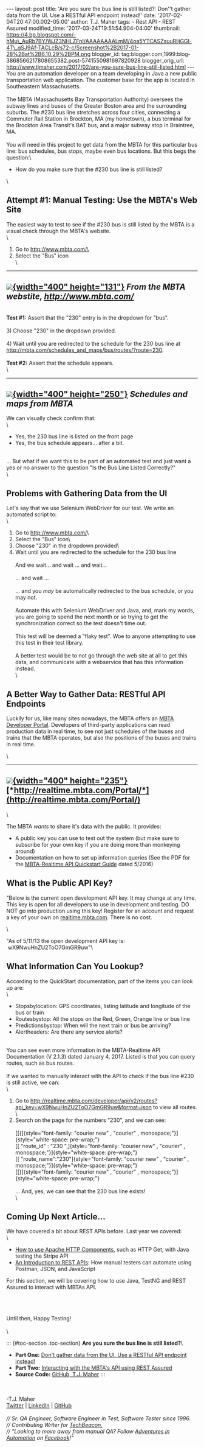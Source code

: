 \-\-- layout: post title: \'Are you sure the bus line is still listed?:
Don\'\'t gather data from the UI. Use a RESTful API endpoint instead!\'
date: \'2017-02-04T20:47:00.002-05:00\' author: T.J. Maher tags: - Rest
API - REST Assured modified\_time: \'2017-03-24T19:51:54.904-04:00\'
thumbnail:
https://4.bp.blogspot.com/-hMu\_AuRb7BY/WJZ3NHLZFnI/AAAAAAAALmM/4oa5YTCASZsuuRlijGGI-4T\_gSJ9Af-TACLcB/s72-c/Screenshot%2B2017-01-28%2Bat%2B6.10.29%2BPM.png
blogger\_id:
tag:blogger.com,1999:blog-3868566217808655382.post-5741550981697820928
blogger\_orig\_url:
http://www.tjmaher.com/2017/02/are-you-sure-bus-line-still-listed.html
\-\-- You are an automation developer on a team developing in Java a new
public transportation web application. The customer base for the app is
located in Southeastern Massachusetts.\
\
The MBTA (Massachusetts Bay Transportation Authority) oversees the
subway lines and buses of the Greater Boston area and the surrounding
suburbs. The \#230 bus line stretches across four cities, connecting a
Commuter Rail Station in Brockton, MA (my hometown), a bus terminal for
the Brockton Area Transit\'s BAT bus, and a major subway stop in
Braintree, MA.\
\
You will need in this project to get data from the MBTA for this
particular bus line: bus schedules, bus stops, maybe even bus locations.
But this begs the question:\

-   How do you make sure that the \#230 bus line is still listed?

\

Attempt \#1: Manual Testing: Use the MBTA\'s Web Site
-----------------------------------------------------

The easiest way to test to see if the \#230 bus is still listed by the
MBTA is a visual check through the MBTA\'s website.\
\
1) Go to http://www.mbta.com/\
2) Select the \"Bus\" icon\
\

  --------------------------------------------------------------------------------------------------------------------------------------------------------------------------------------------------------------------------------------------------------------------------------------------------------------------------------------------------------
   [![](https://4.bp.blogspot.com/-hMu_AuRb7BY/WJZ3NHLZFnI/AAAAAAAALmM/4oa5YTCASZsuuRlijGGI-4T_gSJ9Af-TACLcB/s400/Screenshot%2B2017-01-28%2Bat%2B6.10.29%2BPM.png){width="400" height="131"}](https://4.bp.blogspot.com/-hMu_AuRb7BY/WJZ3NHLZFnI/AAAAAAAALmM/4oa5YTCASZsuuRlijGGI-4T_gSJ9Af-TACLcB/s1600/Screenshot%2B2017-01-28%2Bat%2B6.10.29%2BPM.png)
                                                                                                                                                      *From the MBTA webstite, <http://www.mbta.com/>*
  --------------------------------------------------------------------------------------------------------------------------------------------------------------------------------------------------------------------------------------------------------------------------------------------------------------------------------------------------------

\
**Test \#1:** Assert that the \"230\" entry is in the dropdown for
\"bus\".\
\
3) Choose \"230\" in the dropdown provided.\
\
4) Wait until you are redirected to the schedule for the 230 bus line at
<http://mbta.com/schedules_and_maps/bus/routes/?route=230>.\
\
**Test \#2:** Assert that the schedule appears.\
\

  --------------------------------------------------------------------------------------------------------------------------------------------------------------------------------------------------------------------------------------------------------------------------------------------------------------------------------------------------------
   [![](https://1.bp.blogspot.com/-xhdthVgYoAM/WJZ3zF8rGZI/AAAAAAAALmQ/zzu74GIDdd0FUM3QdEGzL-NLVlvQWCESwCLcB/s400/Screenshot%2B2017-01-28%2Bat%2B6.18.08%2BPM.png){width="400" height="250"}](https://1.bp.blogspot.com/-xhdthVgYoAM/WJZ3zF8rGZI/AAAAAAAALmQ/zzu74GIDdd0FUM3QdEGzL-NLVlvQWCESwCLcB/s1600/Screenshot%2B2017-01-28%2Bat%2B6.18.08%2BPM.png)
                                                                                                                                                               *Schedules and maps from MBTA*
  --------------------------------------------------------------------------------------------------------------------------------------------------------------------------------------------------------------------------------------------------------------------------------------------------------------------------------------------------------

We can visually check confirm that:\
\

-   Yes, the 230 bus line is listed on the front page
-   Yes, the bus schedule appears\... after a bit.

\
\... But what if we want this to be part of an automated test and just
want a yes or no answer to the question \"Is the Bus Line Listed
Correctly?\"\
\

Problems with Gathering Data from the UI
----------------------------------------

Let\'s say that we use Selenium WebDriver for our test. We write an
automated script to:\
\
1) Go to <http://www.mbta.com/>\
2) Select the \"Bus\" icon\
3) Choose \"230\" in the dropdown provided\
4) Wait until you are redirected to the schedule for the 230 bus line\
\
And we wait\... and wait \... and wait\...\
\
\... and wait \...\
\
\... and you *may* be automatically redirected to the bus schedule, or
you may not.\
\
Automate this with Selenium WebDriver and Java, and, mark my words, you
are going to spend the next month or so trying to get the
synchronization correct so the test doesn\'t time out.\
\
This test will be deemed a \"flaky test\". Woe to anyone attempting to
use this test in their test library.\
\
A better test would be to not go through the web site at all to get this
data, and communicate with a webservice that has this information
instead.\
\

A Better Way to Gather Data: RESTful API Endpoints
--------------------------------------------------

<div>

Luckily for us, like many sites nowadays, the MBTA offers an [MBTA
Developer Portal](http://realtime.mbta.com/Portal/). Developers of
third-party applications can read production data in real time, to see
not just schedules of the buses and trains that the MBTA operates, but
also the positions of the buses and trains in real time. 

</div>

<div>

\

</div>

  --------------------------------------------------------------------------------------------------------------------------------------------------------------------------------------------------------------------------------------------------------------------------------------------------------------------------------------------------------
   [![](https://4.bp.blogspot.com/-cPBAu4BJwxc/WJZ8gyk6JEI/AAAAAAAALmg/-QF29hVNup0eawzAwfcMxoLLcQpblcF3ACLcB/s400/Screenshot%2B2017-02-04%2Bat%2B8.14.17%2BPM.png){width="400" height="235"}](https://4.bp.blogspot.com/-cPBAu4BJwxc/WJZ8gyk6JEI/AAAAAAAALmg/-QF29hVNup0eawzAwfcMxoLLcQpblcF3ACLcB/s1600/Screenshot%2B2017-02-04%2Bat%2B8.14.17%2BPM.png)
                                                                                                                                           [*http://realtime.mbta.com/Portal/*](http://realtime.mbta.com/Portal/)
  --------------------------------------------------------------------------------------------------------------------------------------------------------------------------------------------------------------------------------------------------------------------------------------------------------------------------------------------------------

<div>

\

</div>

<div>

The MBTA *wants* to share it\'s data with the public. It provides: 

</div>

<div>

-   A public key you can use to test out the system (but make sure to
    subscribe for your own key if you are doing more than monkeying
    around)
-   Documentation on how to set up information queries (See the PDF for
    the [MBTA-Realtime API Quickstart
    Guide](http://realtime.mbta.com/Portal/Content/Documents/MBTA-realtime_APIQuickStart_2016-04-05.pdf) dated
    5/2016)

</div>

 What is the Public API Key?
----------------------------

<div>

\"Below is the current open development API key. It may change at any
time. This key is open for all developers to use in development and
testing. DO NOT go into production using this key! Register for an
account and request a key of your own on
[realtime.mbta.com](http://realtime.mbta.com/). There is no cost. 

</div>

<div>

\

</div>

<div>

\"As of 5/11/13 the open development API key is:
 wX9NwuHnZU2ToO7GmGR9uw\"\

 What Information Can You Lookup?
---------------------------------

According to the QuickStart documentation, part of the items you can
look up are:\
\

-   Stopsbylocation: GPS coordinates, listing latitude and longitude of
    the bus or train
-   Routesbystop: All the stops on the Red, Green, Orange line or bus
    line
-   Predictionsbystop: When will the next train or bus be arriving?
-   Alertheaders: Are there any service alerts?

\
You can see even more information in the MBTA-Realtime API Documentation
(V 2.1.3) dated January 4, 2017. Listed is that you can query routes,
such as bus routes.\
\
If we wanted to manually interact with the API to check if the bus line
\#230 is still active, we can:\
\
1) Go
to <http://realtime.mbta.com/developer/api/v2/routes?api_key=wX9NwuHnZU2ToO7GmGR9uw&format=json> to
view all routes.\
\
2) Search on the page for the numbers \"230\", and we can see:\
\
[[{]{style="font-family: "courier new" , "courier" , monospace;"}]{style="white-space: pre-wrap;"}\
[[ \"route\_id\" : \"230
\",]{style="font-family: "courier new" , "courier" , monospace;"}]{style="white-space: pre-wrap;"}\
[[
\"route\_name\":\"230\"]{style="font-family: "courier new" , "courier" , monospace;"}]{style="white-space: pre-wrap;"}\
[[}]{style="font-family: "courier new" , "courier" , monospace;"}]{style="white-space: pre-wrap;"}\
\
\... And, yes, we can see that the 230 bus line exists!\
\

Coming Up Next Article\...
--------------------------

We have covered a bit about REST APIs before. Last year we covered:\
\

-   [How to use Apache HTTP
    Components](http://www.tjmaher.com/2016/02/restful-testing-with-stripe-brief.html),
    such as HTTP Get, with Java testing the Stripe API
-   [An Introduction to REST
    APIs](http://www.tjmaher.com/2016/07/introduction-to-api-testing-with.html):
    How manual testers can automate using Postman, JSON, and JavaScript

<div>

For this section, we will be covering how to use Java, TestNG and REST
Assured to interact with MBTAs API. 

</div>

\
\
\
Until then, Happy Testing!\
\
\

::: {#toc-section .toc-section}
**Are you sure the bus line is still listed?**\

-   **Part One:** [Don\'t gather data from the UI. Use a RESTful API
    endpoint
    instead!](http://www.tjmaher.com/2017/02/are-you-sure-bus-line-still-listed.html)
-   **Part Two:** [Interacting with the MBTA\'s API using REST
    Assured](http://www.tjmaher.com/2017/03/are-you-sure-bus-line-is-still-listed.html)
-   **Source Code:** [GitHub, T.J.
    Maher](https://github.com/tjmaher/RestAssuredJavaDemo/blob/master/src/test/java/MbtaRoutesTest.java)
:::

\
\
-T.J. Maher\
[Twitter](https://twitter.com/tjmaher1) \| [LinkedIn](https://www.linkedin.com/in/tjmaher1) \| [GitHub](https://github.com/tjmaher)\
\
*// Sr. QA Engineer, Software Engineer in Test, Software Tester since
1996.\
// Contributing Writer
for [TechBeacon.](http://techbeacon.com/contributors/thomas-maher)\
// \"Looking to move away from manual QA? Follow [Adventures in
Automation](http://www.tjmaher.com/) on
[Facebook](https://www.facebook.com/AdventuresInAutomation/)!\"*

</div>
